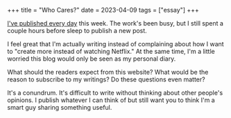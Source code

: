 +++
title = "Who Cares?"
date = 2023-04-09
tags = ["essay"]
+++

[I've published every day](https://www.kangminsuk.com/blog/1/) this week. The work's been busy, but I still spent a couple hours before sleep to publish a new post.

I feel great that I'm actually writing instead of complaining about how I want to "create more instead of watching Netflix." At the same time, I'm a little worried this blog would only be seen as my personal diary.

What should the readers expect from this website? What would be the reason to subscribe to my writings? Do these questions even matter?

It's a conundrum. It's difficult to write without thinking about other people's opinions. I publish whatever I can think of but still want you to think I'm a smart guy sharing something useful.